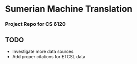 # Sumerian Machine Translation

### Project Repo for CS 6120

## TODO

- Investigate more data sources
- Add proper citations for ETCSL data
